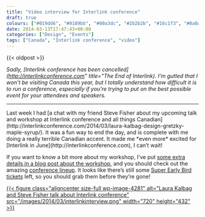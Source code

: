 ```yaml
---
title: "Video interview for Interlink conference"
draft: true
colours: ["#019dd6", "#0189bb", "#00a3dc", "#2b2b2b", "#16c1f3", "#0a0a0a", "#bd0020"]
date: 2014-03-13T17:47:43+00:00
categories: ["Design", "Events"]
tags: ["Canada", "Interlink conference", "video"]
---
```


{{< oldpost >}}

*Sadly, [Interlink conference has been cancelled](http://interlinkconference.com" title="The End of Interlink). I’m gutted that I won’t be visiting Canada this year, but I totally understand how difficult it is to run a conference, especially if you’re trying to put on the best possible event for your attendees and speakers.*

<hr/>
Last week I had [a chat with my friend Steve Fisher about my upcoming talk and workshop at Interlink conference and all things Canadian](http://interlinkconference.com/2014/03/laura-kalbag-design-gretzky-maple-syrup/). It was a fun way to end the day, and is complete with me doing a really terrible Canadian accent. It made me *even more* excited for [Interlink in June](http://interlinkconference.com), I can’t wait!

If you want to know a bit more about my workshop, I’ve put [some extra details in a blog post about the workshop](http://laurakalbag.wpengine.com/design-theory-for-the-web-workshop-at-interlink-conference/ "Design theory for the web workshop at Interlink conference"), and you should check out the amazing [conference lineup](http://interlinkconference.com/conference/). It looks like there’s still some [Super Early Bird tickets](http://interlinkconference.com/register/) left, so you should grab them before they’re gone!

[{{< figure class="aligncenter size-full wp-image-4281" alt="Laura Kalbag and Steve Fisher talk about Interlink conference" src="/images/2014/03/interlinkinterview.png" width="720" height="432" >}}](http://interlinkconference.com/2014/03/laura-kalbag-design-gretzky-maple-syrup/)

	